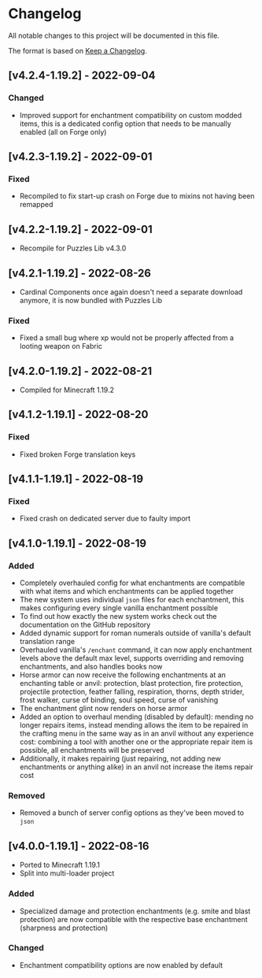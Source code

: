 # Changelog
All notable changes to this project will be documented in this file.

The format is based on [Keep a Changelog].

## [v4.2.4-1.19.2] - 2022-09-04
### Changed
- Improved support for enchantment compatibility on custom modded items, this is a dedicated config option that needs to be manually enabled (all on Forge only)

## [v4.2.3-1.19.2] - 2022-09-01
### Fixed
- Recompiled to fix start-up crash on Forge due to mixins not having been remapped

## [v4.2.2-1.19.2] - 2022-09-01
- Recompile for Puzzles Lib v4.3.0

## [v4.2.1-1.19.2] - 2022-08-26
- Cardinal Components once again doesn't need a separate download anymore, it is now bundled with Puzzles Lib
### Fixed
- Fixed a small bug where xp would not be properly affected from a looting weapon on Fabric

## [v4.2.0-1.19.2] - 2022-08-21
- Compiled for Minecraft 1.19.2

## [v4.1.2-1.19.1] - 2022-08-20
### Fixed
- Fixed broken Forge translation keys

## [v4.1.1-1.19.1] - 2022-08-19
### Fixed
- Fixed crash on dedicated server due to faulty import

## [v4.1.0-1.19.1] - 2022-08-19
### Added
- Completely overhauled config for what enchantments are compatible with what items and which enchantments can be applied together
- The new system uses individual `json` files for each enchantment, this makes configuring every single vanilla enchantment possible
- To find out how exactly the new system works check out the documentation on the GitHub repository
- Added dynamic support for roman numerals outside of vanilla's default translation range
- Overhauled vanilla's `/enchant` command, it can now apply enchantment levels above the default max level, supports overriding and removing enchantments, and also handles books now
- Horse armor can now receive the following enchantments at an enchanting table or anvil: protection, blast protection, fire protection, projectile protection, feather falling, respiration, thorns, depth strider, frost walker, curse of binding, soul speed, curse of vanishing
- The enchantment glint now renders on horse armor
- Added an option to overhaul mending (disabled by default): mending no longer repairs items, instead mending allows the item to be repaired in the crafting menu in the same way as in an anvil without any experience cost: combining a tool with another one or the appropriate repair item is possible, all enchantments will be preserved
- Additionally, it makes repairing (just repairing, not adding new enchantments or anything alike) in an anvil not increase the items repair cost
### Removed
- Removed a bunch of server config options as they've been moved to `json`

## [v4.0.0-1.19.1] - 2022-08-16
- Ported to Minecraft 1.19.1
- Split into multi-loader project
### Added
- Specialized damage and protection enchantments (e.g. smite and blast protection) are now compatible with the respective base enchantment (sharpness and protection)
### Changed
- Enchantment compatibility options are now enabled by default

[Keep a Changelog]: https://keepachangelog.com/en/1.0.0/
